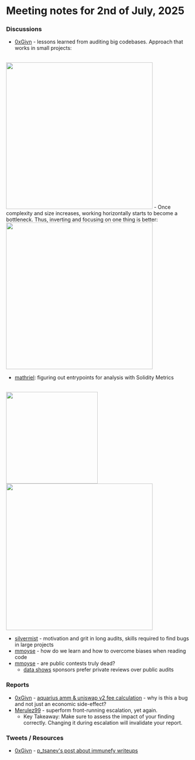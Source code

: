 # Meeting notes for 2nd of July, 2025

### Discussions

- [0xGivn](https://x.com/0xGivn) - lessons learned from auditing big codebases.
Approach that works in small projects:
<br/>
<img src="../../images/2025/images/small_codebases_approach.png" width=400>
	- Once complexity and size increases, working horizontally starts to become a bottleneck.
Thus, inverting and focusing on one thing is better:
<br/>
<img src="../../images/2025/images/big_codebases_approach.png" width=400>

- [mathriel](https://x.com/mathrielx): figuring out entrypoints for analysis with Solidity Metrics
<br/>
<img src="../../images/2025/images/solidity_metrics1.png" width=250>
<img src="../../images/2025/images/solidity_metrics2.png" width=400>

- [silvermist](https://x.com/0xSilvermist) - motivation and grit in long audits, skills required to find bugs in large projects
- [mmoyse](https://x.com/esyomm) - how do we learn and how to overcome biases when reading code
- [mmoyse](https://x.com/esyomm) - are public contests truly dead?
	- [data shows](https://x.com/Fav_Truffle/status/1940329759520805266) sponsors prefer private reviews over public audits

### Reports
- [0xGivn](https://x.com/0xGivn) - [aquarius amm & uniswap v2 fee calculation](https://cantina.xyz/code/990ce947-05da-443e-b397-be38a65f0bff/findings/380) - why is this a bug and not just an economic side-effect?
- [Merulez99](https://x.com/Merulez99) - superform front-running escalation, yet again.
	- Key Takeaway: Make sure to assess the impact of your finding correctly. Changing it during escalation will invalidate your report.

### Tweets / Resources
- [0xGivn](https://x.com/0xGivn) - [p_tsanev's post about immunefy writeups](https://x.com/p_tsanev/status/1939000400172007468)
